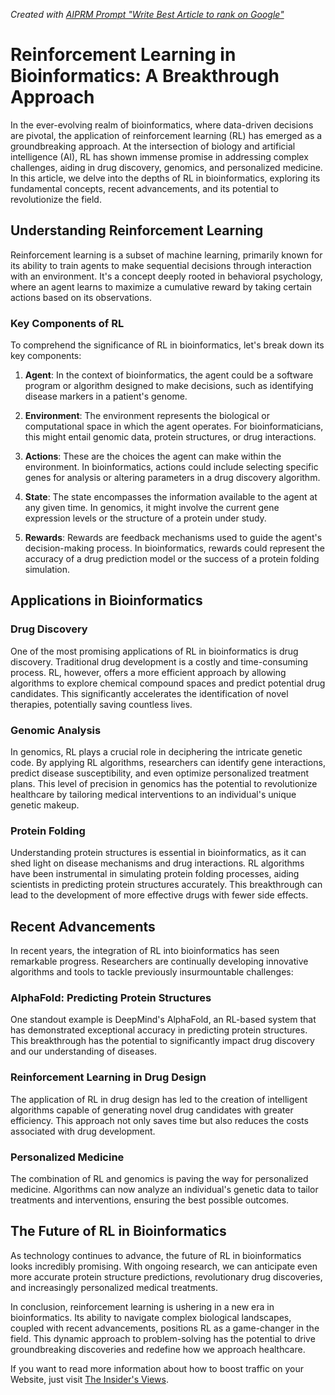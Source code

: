 _Created with [AIPRM Prompt "Write Best Article to rank on Google"](https://www.aiprm.com/prompts/copywriting/writing/1784184571873726464/)_

# Reinforcement Learning in Bioinformatics: A Breakthrough Approach

In the ever-evolving realm of bioinformatics, where data-driven decisions are pivotal, the application of reinforcement learning (RL) has emerged as a groundbreaking approach. At the intersection of biology and artificial intelligence (AI), RL has shown immense promise in addressing complex challenges, aiding in drug discovery, genomics, and personalized medicine. In this article, we delve into the depths of RL in bioinformatics, exploring its fundamental concepts, recent advancements, and its potential to revolutionize the field.

## Understanding Reinforcement Learning

Reinforcement learning is a subset of machine learning, primarily known for its ability to train agents to make sequential decisions through interaction with an environment. It's a concept deeply rooted in behavioral psychology, where an agent learns to maximize a cumulative reward by taking certain actions based on its observations.

### Key Components of RL

To comprehend the significance of RL in bioinformatics, let's break down its key components:

1. **Agent**: In the context of bioinformatics, the agent could be a software program or algorithm designed to make decisions, such as identifying disease markers in a patient's genome.

2. **Environment**: The environment represents the biological or computational space in which the agent operates. For bioinformaticians, this might entail genomic data, protein structures, or drug interactions.

3. **Actions**: These are the choices the agent can make within the environment. In bioinformatics, actions could include selecting specific genes for analysis or altering parameters in a drug discovery algorithm.

4. **State**: The state encompasses the information available to the agent at any given time. In genomics, it might involve the current gene expression levels or the structure of a protein under study.

5. **Rewards**: Rewards are feedback mechanisms used to guide the agent's decision-making process. In bioinformatics, rewards could represent the accuracy of a drug prediction model or the success of a protein folding simulation.

## Applications in Bioinformatics

### Drug Discovery

One of the most promising applications of RL in bioinformatics is drug discovery. Traditional drug development is a costly and time-consuming process. RL, however, offers a more efficient approach by allowing algorithms to explore chemical compound spaces and predict potential drug candidates. This significantly accelerates the identification of novel therapies, potentially saving countless lives.

### Genomic Analysis

In genomics, RL plays a crucial role in deciphering the intricate genetic code. By applying RL algorithms, researchers can identify gene interactions, predict disease susceptibility, and even optimize personalized treatment plans. This level of precision in genomics has the potential to revolutionize healthcare by tailoring medical interventions to an individual's unique genetic makeup.

### Protein Folding

Understanding protein structures is essential in bioinformatics, as it can shed light on disease mechanisms and drug interactions. RL algorithms have been instrumental in simulating protein folding processes, aiding scientists in predicting protein structures accurately. This breakthrough can lead to the development of more effective drugs with fewer side effects.

## Recent Advancements

In recent years, the integration of RL into bioinformatics has seen remarkable progress. Researchers are continually developing innovative algorithms and tools to tackle previously insurmountable challenges:

### AlphaFold: Predicting Protein Structures

One standout example is DeepMind's AlphaFold, an RL-based system that has demonstrated exceptional accuracy in predicting protein structures. This breakthrough has the potential to significantly impact drug discovery and our understanding of diseases.

### Reinforcement Learning in Drug Design

The application of RL in drug design has led to the creation of intelligent algorithms capable of generating novel drug candidates with greater efficiency. This approach not only saves time but also reduces the costs associated with drug development.

### Personalized Medicine

The combination of RL and genomics is paving the way for personalized medicine. Algorithms can now analyze an individual's genetic data to tailor treatments and interventions, ensuring the best possible outcomes.

## The Future of RL in Bioinformatics

As technology continues to advance, the future of RL in bioinformatics looks incredibly promising. With ongoing research, we can anticipate even more accurate protein structure predictions, revolutionary drug discoveries, and increasingly personalized medical treatments.

In conclusion, reinforcement learning is ushering in a new era in bioinformatics. Its ability to navigate complex biological landscapes, coupled with recent advancements, positions RL as a game-changer in the field. This dynamic approach to problem-solving has the potential to drive groundbreaking discoveries and redefine how we approach healthcare.

If you want to read more information about how to boost traffic on your Website, just visit [The Insider's Views](https://www.theinsidersviews.com/search/label/SEO).
